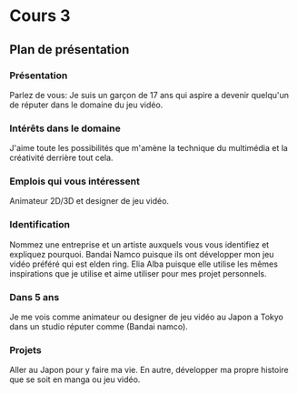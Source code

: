 # Cours 3
## Plan de présentation

### Présentation
Parlez de vous: Je suis un garçon de 17 ans qui aspire a devenir quelqu'un de réputer dans le domaine du jeu vidéo.

### Intérêts dans le domaine
J'aime toute les possibilités que m'amène la technique du multimédia et la créativité derrière tout cela.

### Emplois qui vous intéressent
Animateur 2D/3D et designer de jeu vidéo.

### Identification
Nommez une entreprise et un artiste auxquels vous vous identifiez et expliquez pourquoi. Bandai Namco puisque ils ont développer mon jeu vidéo préféré qui est elden 
ring. Elia Alba puisque elle utilise les mêmes inspirations que je utilise et aime utiliser pour mes projet personnels.

### Dans 5 ans
Je me vois comme animateur ou designer de jeu vidéo au Japon a Tokyo dans un studio réputer comme (Bandai namco).

### Projets
Aller au Japon pour y faire ma vie. En autre, développer ma propre histoire que se soit en manga ou jeu vidéo.

